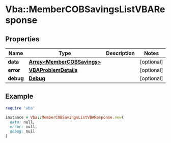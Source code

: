 # Vba::MemberCOBSavingsListVBAResponse

## Properties

| Name | Type | Description | Notes |
| ---- | ---- | ----------- | ----- |
| **data** | [**Array&lt;MemberCOBSavings&gt;**](MemberCOBSavings.md) |  | [optional] |
| **error** | [**VBAProblemDetails**](VBAProblemDetails.md) |  | [optional] |
| **debug** | [**Debug**](Debug.md) |  | [optional] |

## Example

```ruby
require 'vba'

instance = Vba::MemberCOBSavingsListVBAResponse.new(
  data: null,
  error: null,
  debug: null
)
```

